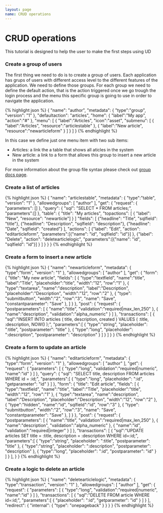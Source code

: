 ```yaml
---
layout: page
name: CRUD operations
---
```


# CRUD operations

This tutorial is designed to help the user to make the first steps using UD

### Create a group of users

The first thing we need to do is to create a group of users.
Each application has grups of users with different access level to the different features of the application. We need to define those groups.
For each group we need to define the default action, that is the action triggered once we go trough the login process and the menu this specific group is going to use in order to navigate the application.

{% highlight json %}
{
  "name": "author",
  "metadata": { "type":"group", "version": "1" },
  "defaultaction": "articles",
  "home": { "label":"My app", "action":"#" },
  "menu": [
    {
      "label":"Articles", "icon":"asset",
      "submenu": [
        { "label":"Articles", "resource":"articlestable" },
        { "label":"New article", "resource":"newarticleform" }
      ]
    }
  ]
}
{% endhighlight %}

In this case we define just one menu item with two sub items:

* Articles: a link the a table that shows all aticles in the system
* New article: a link to a form that allows this group to insert a new article in the system

For more information about the group file syntax please check out <a href="{{site.baseurl}}/docs/group">group docs page</a>.

### Create a list of articles

{% highlight json %}
{
  "name": "articlestable",
  "metadata": { "type":"table", "version": "1" },
  "allowedgroups": [ "author" ],
  "get": {
    "request": {
      "parameters": []
    },
    "query": {
      "sql": "SELECT * FROM articles;",
      "parameters":[]
    },
    "table": {
      "title": "My articles",
      "topactions": [
        { "label": "New", "resource": "newarticle"] }
      ]
      "fields": [
        {"headline": "Title", "sqlfield": "title"},
        {"headline": "Description", "sqlfield": "description"},
        {"headline": "Date", "sqlfield": "created"}
      ],
      "actions": [
        {"label": "Edit", "action": "editarticleform", "parameters":[{"name": "id", "sqlfield": "id"}] },
        {"label": "Delete", "action": "deletearticlelogic", "parameters":[{"name": "id", "sqlfield": "id"}] }
      ]
    }
  }
}
{% endhighlight %}

### Create a form to insert a new article

{% highlight json %}
{
  "name": "newarticleform",
  "metadata": { "type":"form", "version": "1" },
  "allowedgroups": [ "author" ],
  "get": {
    "form": {
      "title": "My new article",
      "fields": [
        { "type":"textfield", "name":"title", "label":"Title", "placeholder":"title", "width":"12", "row":"1" },
        { "type":"textarea", "name":"description", "label":"Description", "placeholder":"Description", "width":"12", "row":"2" },
		{ "type": "submitbutton", "width":"2", "row":"3", "name": "Save", "constantparameter": "Save" },
      ]
    }
  },
  "post": {
    "request": {
      "postparameters": [
        { "name":"title", "validation":"required|max_len,250" },
        { "name":"description", "validation":"alpha_numeric" }
      ]
    },
    "transactions": [
      {
        "sql":"INSERT INTO articles ( title, description, created ) VALUES ( :title, :description, NOW() );",
        "parameters":[
          { "type":"string", "placeholder": ":title", "postparameter": "title" },
          { "type":"long", "placeholder": ":description", "postparameter": "description" }
        ]
      }
    ]
  }
}
{% endhighlight %}

### Create a form to update an article

{% highlight json %}
{
  "name": "editarticleform",
  "metadata": { "type":"form", "version": "1" },
  "allowedgroups": [ "author" ],
  "get": {
    "request": {
      "parameters": [
        { "type":"long", "validation":"required|numeric", "name":"id" }
      ]
    },
    "query": {
      "sql": "SELECT title, description FROM articles WHERE id = :id;",
      "parameters":[
        { "type":"long", "placeholder": ":id", "getparameter": "id" }
      ]
    },
    "form": {
      "title": "Edit article",
      "fields": [
        { "type":"textfield", "name":"title", "label":"Title", "placeholder":"title", "width":"12", "row":"1" },
        { "type":"textarea", "name":"description", "label":"Description", "placeholder":"Description", "width":"12", "row":"2" },
		{ "type":"hidden", "name":"id", "sqlfield":"id", "row":"3" },
		{ "type": "submitbutton", "width":"2", "row":"3", "name": "Save", "constantparameter": "Save" },
      ]
    }
  },
  "post": {
    "request": {
      "postparameters": [
        { "name":"title", "validation":"required|max_len,250" },
        { "name":"description", "validation":"alpha_numeric" },
        { "name":"id", "validation":"required|integer" }
      ]
    },
    "transactions": [
      {
        "sql":"UPDATE articles SET title = :title, description = :description WHERE id=:id;",
        "parameters":[
          { "type":"string", "placeholder": ":title", "postparameter": "title" },
          { "type":"string", "placeholder": ":description", "postparameter": "description" },
          { "type":"long", "placeholder": ":id", "postparameter": "id" }
        ]
      }
    ],
  }
}
{% endhighlight %}

### Create a logic to delete an article

{% highlight json %}
{
  "name": "deletearticlelogic",
  "metadata": { "type":"transaction", "version": "1" },
  "allowedgroups": [ "author" ],
  "get": {
    "request": {
      "parameters": [
        { "type":"long", "validation":"required|numeric", "name":"id" }
      ]
    },
    "transactions": [
      {
        "sql":"DELETE FROM article WHERE id=:id;",
        "parameters":[
          { "placeholder": ":id", "getparameter": "id" }
        ]
      }
    ],
    "redirect": {
      "internal": { "type": "onepageback" }
    }
  }
}
{% endhighlight %}
